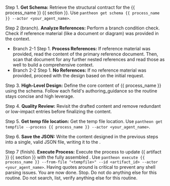 Step 1. **Get Schema:** Retrieve the structural contract for the {{ process_name }} {{ section }}. Use `pantheon get schema {{ process_name }} --actor <your_agent_name>`.

Step 2 (branch). **Analyze References:** Perform a branch condition check. Check if reference material (like a document or diagram) was provided in the context.
  - Branch 2-1 Step 1. **Process References:** If reference material was provided, read the content of the primary reference document. Then, scan that document for any further nested references and read those as well to build a comprehensive context.
  - Branch 2-2 Step 1. **No References:** If no reference material was provided, proceed with the design based on the initial request.

Step 3. **High-Level Design:** Define the core content of {{ process_name }} using the schema. Follow each field's authoring_guidance so the routine stays concise and high leverage.

Step 4. **Quality Review:** Revisit the drafted content and remove redundant or low-impact entries before finalizing the content.

Step 5. **Get temp file location:** Get the temp file location. Use `pantheon get tempfile --process {{ process_name }} --actor <your_agent_name>`.

Step 6. **Save the JSON:** Write the content designed in the previous steps into a single, valid JSON file, writing it to the <tempfile>.

Step 7 (finish). **Execute Process:** Execute the process to update {{ artifact }} {{ section }} with the fully assembled <tempfile>. Use `pantheon execute {{ process_name }} --from-file "<tempfile>" --id <artifact_id> --actor <your_agent_name>`. Having quotes around <tempfile> is critical to prevent any shell parsing issues. You are now done. Stop. Do not do anything else for this routine. Do not search, list, verify anything else for this routine.
